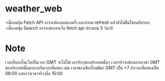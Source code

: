 # weather_web

-เมื่อกดปุ่ม Fetch API อาจจะต้องกดสองครั้ง และถ้ากด refresh แล้วยังไม่ขึ้นให้กดอีกรอบ <br />
-เมื่อกดปุ่ม Search อาจจะต้องรอเว็บ fetch api ประมาณ 5 วินาที

# Note
เวลาที่บอกในเว็บเป็นเวลา GMT จะไม่ใช่เวลาจริงๆของประเทศนั้นๆ เวลาจริงจะต้องเอาเอาต่า GMT ของประเทศนั้นมาบวกกับเวลาที่แสดง เช่น เวลาของเชียงใหม่มีค่า GMT เป็น +7 ถ้าเวลาที่แสดงเป็น 08:00 แสดงว่าเวลาจริงๆคือ 15:00
 

